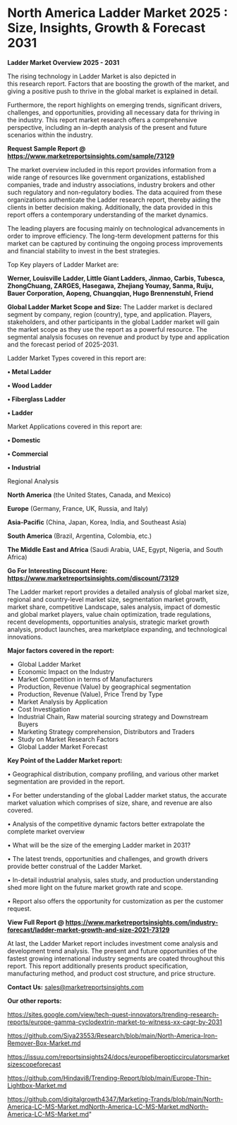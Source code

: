 # North America Ladder Market 2025 : Size, Insights, Growth & Forecast 2031

<Strong> Ladder Market Overview 2025 - 2031</strong>

The rising technology in Ladder Market is also depicted in this research report. Factors that are boosting the growth of the market, and giving a positive push to thrive in the global market is explained in detail.

Furthermore, the report highlights on emerging trends, significant drivers, challenges, and opportunities, providing all necessary data for thriving in the industry. This report market research offers a comprehensive perspective, including an in-depth analysis of the present and future scenarios within the industry.

<strong>Request Sample Report @ <a href=https://www.marketreportsinsights.com/sample/73129>https://www.marketreportsinsights.com/sample/73129</a></strong>

The market overview included in this report provides information from a wide range of resources like government organizations, established companies, trade and industry associations, industry brokers and other such regulatory and non-regulatory bodies. The data acquired from these organizations authenticate the Ladder research report, thereby aiding the clients in better decision making. Additionally, the data provided in this report offers a contemporary understanding of the market dynamics.

The leading players are focusing mainly on technological advancements in order to improve efficiency. The long-term development patterns for this market can be captured by continuing the ongoing process improvements and financial stability to invest in the best strategies.

Top Key players of Ladder Market are:

<strong>Werner, Louisville Ladder, Little Giant Ladders, Jinmao, Carbis, Tubesca, ZhongChuang, ZARGES, Hasegawa, Zhejiang Youmay, Sanma, Ruiju, Bauer Corporation, Aopeng, Chuangqian, Hugo Brennenstuhl, Friend</strong>

<strong><b>Global Ladder Market Scope and Size:</b></strong>
The Ladder market is declared segment by company, region (country), type, and application. Players, stakeholders, and other participants in the global Ladder market will gain the market scope as they use the report as a powerful resource. The segmental analysis focuses on revenue and product by type and application and the forecast period of 2025-2031.

Ladder Market Types covered in this report are:

<strong>• Metal Ladder

• Wood Ladder

• Fiberglass Ladder

• Ladder</strong>

Market Applications covered in this report are:

<strong>• Domestic

• Commercial

• Industrial</strong> 

Regional Analysis

<strong>North America</strong> (the United States, Canada, and Mexico)

<strong>Europe</strong> (Germany, France, UK, Russia, and Italy)

<strong>Asia-Pacific</strong> (China, Japan, Korea, India, and Southeast Asia)

<strong>South America</strong> (Brazil, Argentina, Colombia, etc.)

<strong>The Middle East and Africa</strong> (Saudi Arabia, UAE, Egypt, Nigeria, and South Africa)

<strong>Go For Interesting Discount Here: <a href=https://www.marketreportsinsights.com/discount/73129>https://www.marketreportsinsights.com/discount/73129</a></strong>

The Ladder market report provides a detailed analysis of global market size, regional and country-level market size, segmentation market growth, market share, competitive Landscape, sales analysis, impact of domestic and global market players, value chain optimization, trade regulations, recent developments, opportunities analysis, strategic market growth analysis, product launches, area marketplace expanding, and technological innovations.

<strong><b>Major factors covered in the report:</b></strong>
<ul>
  <li>Global Ladder Market </li>
  <li>Economic Impact on the Industry</li>
  <li>Market Competition in terms of Manufacturers</li>
  <li>Production, Revenue (Value) by geographical segmentation</li>
  <li>Production, Revenue (Value), Price Trend by Type</li>
  <li>Market Analysis by Application</li>
  <li>Cost Investigation</li>
  <li>Industrial Chain, Raw material sourcing strategy and Downstream Buyers</li>
  <li>Marketing Strategy comprehension, Distributors and Traders</li>
  <li>Study on Market Research Factors</li>
  <li>Global Ladder Market Forecast</li>
</ul>

<strong><b>Key Point of the Ladder Market report:</b></strong>

• Geographical distribution, company profiling, and various other market segmentation are provided in the report.

• For better understanding of the global Ladder market status, the accurate market valuation which comprises of size, share, and revenue are also covered.

• Analysis of the competitive dynamic factors better extrapolate the complete market overview

• What will be the size of the emerging Ladder market in 2031?

• The latest trends, opportunities and challenges, and growth drivers provide better construal of the Ladder Market.

• In-detail industrial analysis, sales study, and production understanding shed more light on the future market growth rate and scope.

• Report also offers the opportunity for customization as per the customer request.

<strong><b>View Full Report @ <a href=https://www.marketreportsinsights.com/industry-forecast/ladder-market-growth-and-size-2021-73129>https://www.marketreportsinsights.com/industry-forecast/ladder-market-growth-and-size-2021-73129</a></b></strong>


At last, the Ladder Market report includes investment come analysis and development trend analysis. The present and future opportunities of the fastest growing international industry segments are coated throughout this report. This report additionally presents product specification, manufacturing method, and product cost structure, and price structure.

<strong>Contact Us:</strong>
sales@marketreportsinsights.com

<strong>Our other reports:</strong>

<a href=https://sites.google.com/view/tech-quest-innovators/trending-research-reports/europe-gamma-cyclodextrin-market-to-witness-xx-cagr-by-2031>https://sites.google.com/view/tech-quest-innovators/trending-research-reports/europe-gamma-cyclodextrin-market-to-witness-xx-cagr-by-2031</a>

<a href=https://github.com/Siya23553/Research/blob/main/North-America-Iron-Remover-Box-Market.md>https://github.com/Siya23553/Research/blob/main/North-America-Iron-Remover-Box-Market.md</a>

<a href=https://issuu.com/reportsinsights24/docs/europefiberopticcirculatorsmarketsizescopeforecast>https://issuu.com/reportsinsights24/docs/europefiberopticcirculatorsmarketsizescopeforecast</a>

<a href=https://github.com/Hindavi8/Trending-Report/blob/main/Europe-Thin-Lightbox-Market.md>https://github.com/Hindavi8/Trending-Report/blob/main/Europe-Thin-Lightbox-Market.md</a>

<a href=https://github.com/digitalgrowth4347/Marketing-Trands/blob/main/North-America-LC-MS-Market.mdNorth-America-LC-MS-Market.mdNorth-America-LC-MS-Market.md>https://github.com/digitalgrowth4347/Marketing-Trands/blob/main/North-America-LC-MS-Market.mdNorth-America-LC-MS-Market.mdNorth-America-LC-MS-Market.md</a>"
